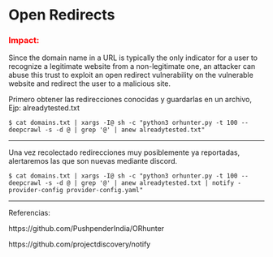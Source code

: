 <h1>Open Redirects</h1>
<h3 style="color:red;">Impact:</h3>
<p>Since the domain name in a URL is typically the only indicator for a user to recognize a legitimate website from a non-legitimate one, an attacker can abuse this trust to exploit an open redirect vulnerability on the vulnerable website and redirect the user to a malicious site.</p>
<p>Primero obtener las redirecciones conocidas y guardarlas en un archivo, Ejp: alreadytested.txt</p>
<code>$ cat domains.txt | xargs -I@ sh -c "python3 orhunter.py -t 100 --deepcrawl -s -d @ | grep '@' | anew alreadytested.txt"</code>
<hr>
<p>Una vez recolectado redirecciones muy posiblemente ya reportadas, alertaremos las que son nuevas mediante discord.</p>
<code>$ cat domains.txt | xargs -I@ sh -c "python3 orhunter.py -t 100 --deepcrawl -s -d @ | grep '@' | anew alreadytested.txt | notify -provider-config provider-config.yaml"</code>
<hr>
<p>Referencias:</p>
<p>https://github.com/PushpenderIndia/ORhunter</p>
<p>https://github.com/projectdiscovery/notify</p>
